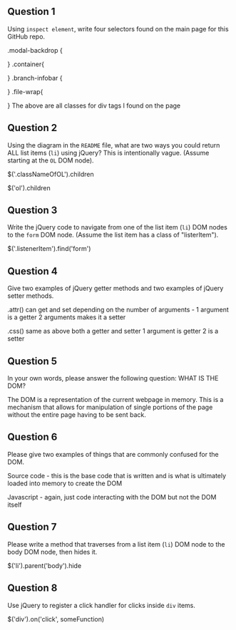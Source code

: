 ## Question 1

Using `inspect element`, write four selectors found on the main page for this
GitHub repo.

<!-- your answer starts here -->
.modal-backdrop {

}
.container{

}
.branch-infobar {

}
.file-wrap{

}
The above are all classes for div tags I found on the page
<!-- your answer ends here -->

## Question 2

Using the diagram in the `README` file, what are two ways you could return ALL
list items (`li`) using jQuery? This is intentionally vague. (Assume starting
at the `OL` DOM node).

<!-- your answer starts here -->
$('.classNameOfOL').children


$('ol').children
<!-- your answer ends here -->

## Question 3

Write the jQuery code to navigate from one of the list item (`li`) DOM nodes to
the `form` DOM node. (Assume the list item has a class of "listerItem").

<!-- your answer starts here -->
$('.listenerItem').find('form')
<!-- your answer ends here -->

## Question 4

Give two examples of jQuery getter methods and two examples of jQuery setter
methods.

<!-- your answer starts here -->
.attr() can get and set depending on the number of arguments - 1 argument is a getter
2 arguments makes it a setter

.css() same as above both a getter and setter 1 argument is getter 2 is a setter
<!-- your answer ends here -->

## Question 5

In your own words, please answer the following question: WHAT IS THE DOM?

<!-- your answer starts here -->
The DOM is a representation of the current webpage in memory. This is a
mechanism that allows for manipulation of single portions of the page without
the entire page having to be sent back.
<!-- your answer ends here -->

## Question 6

Please give two examples of things that are commonly confused for the DOM.

<!-- your answer starts here -->
Source code - this is the base code that is written and is what is ultimately
loaded into memory to create the DOM

Javascript - again, just code interacting with the DOM but not the DOM itself
<!-- your answer ends here -->

## Question 7

Please write a method that traverses from a list item (`li`) DOM node to the
body DOM node, then hides it.

<!-- your answer starts here -->
$('li').parent('body').hide
<!-- your answer ends here -->

## Question 8

Use jQuery to register a click handler for clicks inside `div` items.

<!-- your answer starts here -->
$('div').on('click', someFunction)
<!-- your answer ends here -->

